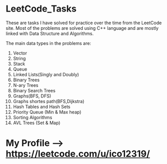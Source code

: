 # LeetCode_Tasks

These are tasks I have solved for practice over the time from the LeetCode site. Most of the problems are solved using C++ language and are mostly linked with 
Data Structure and Algorithms.

The main data types in the problems are:
1. Vector
2. String
3. Stack
4. Queue
5. Linked Lists(Singly and Doubly)
6. Binary Trees
7. N-ary Trees
8. Binary Search Trees
9. Graphs(BFS, DFS)
10. Graphs shortes path(BFS,Dijkstra)
11. Hash Tables and Hash Sets
13. Priority Queue (Min & Max heap)
14. Sorting Algorithms
15. AVL Trees (Set & Map)

# My Profile --> https://leetcode.com/u/ico12319/
